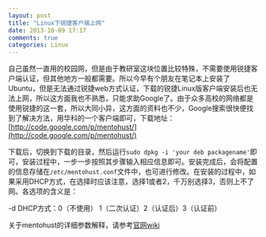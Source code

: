 ```yaml
---
layout: post
title: "Linux下锐捷客户端上网"
date: 2013-10-09 17:17
comments: true
categories: Linux
---
```

自己虽然一直用的校园网，但是由于教研室这块位置比较特殊，不需要使用锐捷客户端认证，但其他地方一般都需要。所以今早有个朋友在笔记本上安装了Ubuntu，但是无法通过锐捷web方式认证，下载的锐捷Linux版客户端安装后也无法上网，所以这方面我也不熟悉，只能求助Google了。由于众多高校的网络都是使用锐捷的这一套，所以大同小异，这方面的资料也不少，Google搜索很快便找到了解决方法，用华科的一个客户端即可，下载地址：[http://code.google.com/p/mentohust/](http://code.google.com/p/mentohust/)

下载后，切换到下载的目录，然后运行`sudo dpkg -i 'your deb packagename'`即可，安装过程中，一步一步按照其步骤输入相应信息即可。安装完成后，会将配置的信息存储在`/etc/mentohust.conf`文件中，也可进行修改。在安装的过程中，如果采用DHCP方式，在选择时应该注意，选择1或者2，千万别选择3，否则上不了网。各选项的含义是：

-d DHCP方式：0（不使用） 1（二次认证）2（认证后）3（认证前）

关于mentohust的详细参数解释，请参考[官网wiki](http://code.google.com/p/mentohust/wiki/Parameter)

